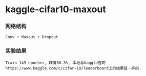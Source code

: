 kaggle-cifar10-maxout
=====================

### 网络结构
```
Conv + Maxout + Dropout
```

### 实验结果
```
Train 149 epoches, 精度86.3%, 本地与kaggle官网https://www.kaggle.com/c/cifar-10/leaderboard上的结果是一样的.
```
